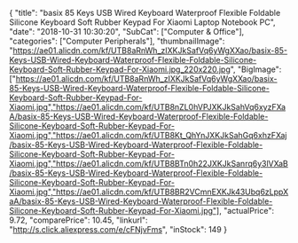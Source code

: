 {
	"title": "basix 85 Keys USB Wired Keyboard Waterproof Flexible Foldable Silicone Keyboard Soft Rubber Keypad For Xiaomi Laptop Notebook PC",
	"date": "2018-10-31 10:30:20",
	"SubCat": ["Computer & Office"],
	"categories": ["Computer Peripherals"],
	"thumbnailImage": "https://ae01.alicdn.com/kf/UTB8aRnWh_zIXKJkSafVq6yWgXXao/basix-85-Keys-USB-Wired-Keyboard-Waterproof-Flexible-Foldable-Silicone-Keyboard-Soft-Rubber-Keypad-For-Xiaomi.jpg_220x220.jpg",
	"BigImage": ["https://ae01.alicdn.com/kf/UTB8aRnWh_zIXKJkSafVq6yWgXXao/basix-85-Keys-USB-Wired-Keyboard-Waterproof-Flexible-Foldable-Silicone-Keyboard-Soft-Rubber-Keypad-For-Xiaomi.jpg","https://ae01.alicdn.com/kf/UTB8nZL0hVPJXKJkSahVq6xyzFXaA/basix-85-Keys-USB-Wired-Keyboard-Waterproof-Flexible-Foldable-Silicone-Keyboard-Soft-Rubber-Keypad-For-Xiaomi.jpg","https://ae01.alicdn.com/kf/UTB8Kt_QhYnJXKJkSahGq6xhzFXaj/basix-85-Keys-USB-Wired-Keyboard-Waterproof-Flexible-Foldable-Silicone-Keyboard-Soft-Rubber-Keypad-For-Xiaomi.jpg","https://ae01.alicdn.com/kf/UTB8BTn0h22JXKJkSanrq6y3lVXaB/basix-85-Keys-USB-Wired-Keyboard-Waterproof-Flexible-Foldable-Silicone-Keyboard-Soft-Rubber-Keypad-For-Xiaomi.jpg","https://ae01.alicdn.com/kf/UTB8BR2VCmnEXKJk43Ubq6zLppXaA/basix-85-Keys-USB-Wired-Keyboard-Waterproof-Flexible-Foldable-Silicone-Keyboard-Soft-Rubber-Keypad-For-Xiaomi.jpg"],
	"actualPrice": 9.72,
	"comparePrice": 10.45,
	"linkurl": "http://s.click.aliexpress.com/e/cFNjvFms",
	"inStock": 149
}

